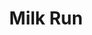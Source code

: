 ---
title: Milk Run
url: 'https://localmilkrun.com'
categories:
  - 1e06ea25-373d-440c-9abd-408710b475d0
countries:
  - us
tags:
  - delivery
  - subscription
description: >-
  Shop for and subscribe to deliveries from our hub of local farmers, butchers,
  bakers, and makers in Portland, Oregon.
image: null
blueprint: action

---